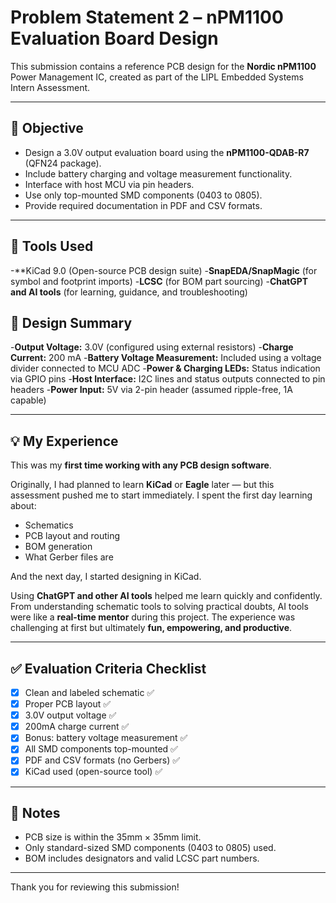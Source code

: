 # Problem Statement 2 – nPM1100 Evaluation Board Design

This submission contains a reference PCB design for the **Nordic nPM1100** Power Management IC, created as part of the LIPL Embedded Systems Intern Assessment.

---

## 🎯 Objective

- Design a 3.0V output evaluation board using the **nPM1100-QDAB-R7** (QFN24 package).
- Include battery charging and voltage measurement functionality.
- Interface with host MCU via pin headers.
- Use only top-mounted SMD components (0403 to 0805).
- Provide required documentation in PDF and CSV formats.

---

## 🔧 Tools Used

-**KiCad 9.0 (Open-source PCB design suite)
-**SnapEDA/SnapMagic** (for symbol and footprint imports)
-**LCSC** (for BOM part sourcing)
-**ChatGPT and AI tools** (for learning, guidance, and troubleshooting)


## 🧪 Design Summary

-**Output Voltage:** 3.0V (configured using external resistors)
-**Charge Current:** 200 mA
-**Battery Voltage Measurement:** Included using a voltage divider connected to MCU ADC
-**Power & Charging LEDs:** Status indication via GPIO pins
-**Host Interface:** I2C lines and status outputs connected to pin headers
-**Power Input:** 5V via 2-pin header (assumed ripple-free, 1A capable)

---

## 💡 My Experience

This was my **first time working with any PCB design software**.

Originally, I had planned to learn **KiCad** or **Eagle** later — but this assessment pushed me to start immediately. I spent the first day learning about:

- Schematics
- PCB layout and routing
- BOM generation
- What Gerber files are

And the next day, I started designing in KiCad.

Using **ChatGPT and other AI tools** helped me learn quickly and confidently. From understanding schematic tools to solving practical doubts, AI tools were like a **real-time mentor** during this project. The experience was challenging at first but ultimately **fun, empowering, and productive**.

---

## ✅ Evaluation Criteria Checklist

- [x] Clean and labeled schematic ✅
- [x] Proper PCB layout ✅
- [x] 3.0V output voltage ✅
- [x] 200mA charge current ✅
- [x] Bonus: battery voltage measurement ✅
- [x] All SMD components top-mounted ✅
- [x] PDF and CSV formats (no Gerbers) ✅
- [x] KiCad used (open-source tool) ✅

---

## 🧾 Notes

- PCB size is within the 35mm × 35mm limit.
- Only standard-sized SMD components (0403 to 0805) used.
- BOM includes designators and valid LCSC part numbers.

---

Thank you for reviewing this submission!
